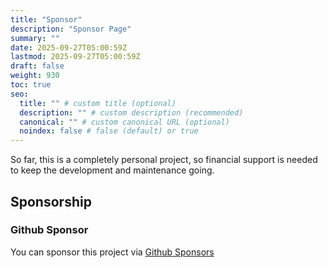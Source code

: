 ```yaml
---
title: "Sponsor"
description: "Sponsor Page"
summary: ""
date: 2025-09-27T05:00:59Z
lastmod: 2025-09-27T05:00:59Z
draft: false
weight: 930
toc: true
seo:
  title: "" # custom title (optional)
  description: "" # custom description (recommended)
  canonical: "" # custom canonical URL (optional)
  noindex: false # false (default) or true
---
```


So far, this is a completely personal project, so financial support is needed to keep the development and maintenance going.

## Sponsorship

### Github Sponsor

You can sponsor this project via [Github Sponsors](https://github.com/sponsors/hyperfile)

